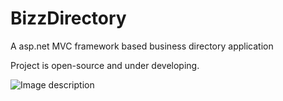 # BizzDirectory
A asp.net MVC framework based business directory application

Project is open-source and under developing.


![Image description](https://i.imgur.com/qxwVgIU.png)

